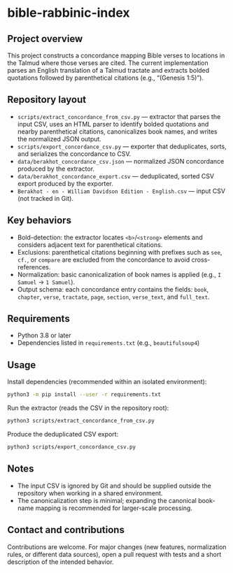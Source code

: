 # bible-rabbinic-index

Project overview
----------------
This project constructs a concordance mapping Bible verses to locations in the Talmud where those
verses are cited. The current implementation parses an English translation of a Talmud tractate and
extracts bolded quotations followed by parenthetical citations (e.g., “(Genesis 1:5)”).

Repository layout
-----------------
- `scripts/extract_concordance_from_csv.py` — extractor that parses the input CSV, uses an HTML
	parser to identify bolded quotations and nearby parenthetical citations, canonicalizes book names,
	and writes the normalized JSON output.
- `scripts/export_concordance_csv.py` — exporter that deduplicates, sorts, and serializes the
	concordance to CSV.
- `data/berakhot_concordance_csv.json` — normalized JSON concordance produced by the extractor.
- `data/berakhot_concordance_export.csv` — deduplicated, sorted CSV export produced by the exporter.
- `Berakhot - en - William Davidson Edition - English.csv` — input CSV (not tracked in Git).

Key behaviors
-------------
- Bold-detection: the extractor locates `<b>`/`<strong>` elements and considers adjacent text for
	parenthetical citations.
- Exclusions: parenthetical citations beginning with prefixes such as `see`, `cf.`, or `compare`
	are excluded from the concordance to avoid cross-references.
- Normalization: basic canonicalization of book names is applied (e.g., `I Samuel` → `1 Samuel`).
- Output schema: each concordance entry contains the fields: `book`, `chapter`, `verse`, `tractate`,
	`page`, `section`, `verse_text`, and `full_text`.

Requirements
------------
- Python 3.8 or later
- Dependencies listed in `requirements.txt` (e.g., `beautifulsoup4`)

Usage
-----
Install dependencies (recommended within an isolated environment):

```bash
python3 -m pip install --user -r requirements.txt
```

Run the extractor (reads the CSV in the repository root):

```bash
python3 scripts/extract_concordance_from_csv.py
```

Produce the deduplicated CSV export:

```bash
python3 scripts/export_concordance_csv.py
```

Notes
-----
- The input CSV is ignored by Git and should be supplied outside the repository when working in a
	shared environment.
- The canonicalization step is minimal; expanding the canonical book-name mapping is recommended
	for larger-scale processing.

Contact and contributions
-------------------------
Contributions are welcome. For major changes (new features, normalization rules, or different data
sources), open a pull request with tests and a short description of the intended behavior.